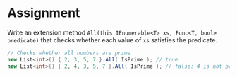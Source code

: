 # Assignment

Write an extension method `All(this IEnumerable<T> xs, Func<T, bool> predicate)` that
checks whether each value of `xs` satisfies the predicate.

```csharp
// Checks whether all numbers are prime
new List<int>() { 2, 3, 5, 7 }.All( IsPrime ); // true
new List<int>() { 2, 4, 3, 5, 7 }.All( IsPrime ); // false: 4 is not prime
```
